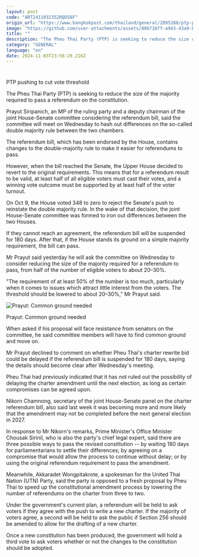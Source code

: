 ```yaml
---
layout: post
code: "ART2411032352RQD58F"
origin_url: "https://www.bangkokpost.com/thailand/general/2895288/ptp-pushing-to-cut-vote-threshold"
image: "https://github.com/user-attachments/assets/886716ff-a943-43a9-b761-98ad2b9b75c6"
title: ""
description: "The Pheu Thai Party (PTP) is seeking to reduce the size of the majority required to pass a referendum on the constitution."
category: "GENERAL"
language: "en"
date: 2024-11-03T23:56:29.216Z
---
```


# 

PTP pushing to cut vote threshold

The Pheu Thai Party (PTP) is seeking to reduce the size of the majority required to pass a referendum on the constitution.

Prayut Siripanich, an MP of the ruling party and a deputy chairman of the joint House-Senate committee considering the referendum bill, said the committee will meet on Wednesday to hash out differences on the so-called double majority rule between the two chambers.

The referendum bill, which has been endorsed by the House, contains changes to the double-majority rule to make it easier for referendums to pass.

However, when the bill reached the Senate, the Upper House decided to revert to the original requirements. This means that for a referendum result to be valid, at least half of all eligible voters must cast their votes, and a winning vote outcome must be supported by at least half of the voter turnout.

On Oct 9, the House voted 348 to zero to reject the Senate's push to reinstate the double majority rule. In the wake of that decision, the joint House-Senate committee was formed to iron out differences between the two Houses.

If they cannot reach an agreement, the referendum bill will be suspended for 180 days. After that, if the House stands its ground on a simple majority requirement, the bill can pass.

Mr Prayut said yesterday he will ask the committee on Wednesday to consider reducing the size of the majority required for a referendum to pass, from half of the number of eligible voters to about 20–30%.

"The requirement of at least 50% of the number is too much, particularly when it comes to issues which attract little interest from the voters. The threshold should be lowered to about 20–30%," Mr Prayut said.

![Prayut: Common ground needed](https://github.com/user-attachments/assets/4e3f34b4-f124-4a54-9045-44b08b0b2571)

Prayut: Common ground needed

When asked if his proposal will face resistance from senators on the committee, he said committee members will have to find common ground and move on.

Mr Prayut declined to comment on whether Pheu Thai's charter rewrite bid could be delayed if the referendum bill is suspended for 180 days, saying the details should become clear after Wednesday's meeting.

Pheu Thai had previously indicated that it has not ruled out the possibility of delaying the charter amendment until the next election, as long as certain compromises can be agreed upon.

Nikorn Chamnong, secretary of the joint House-Senate panel on the charter referendum bill, also said last week it was becoming more and more likely that the amendment may not be completed before the next general election in 2027.

In response to Mr Nikorn's remarks, Prime Minister's Office Minister Chousak Sirinil, who is also the party's chief legal expert, said there are three possible ways to pass the revised constitution -- by waiting 180 days for parliamentarians to settle their differences; by agreeing on a compromise that would allow the process to continue without delay; or by using the original referendum requirement to pass the amendment.

Meanwhile, Akkaradet Wongpitakrote, a spokesman for the United Thai Nation (UTN) Party, said the party is opposed to a fresh proposal by Pheu Thai to speed up the constitutional amendment process by lowering the number of referendums on the charter from three to two.

Under the government's current plan, a referendum will be held to ask voters if they agree with the push to write a new charter. If the majority of voters agree, a second will be held to ask the public if Section 256 should be amended to allow for the drafting of a new charter.

Once a new constitution has been produced, the government will hold a third vote to ask voters whether or not the changes to the constitution should be adopted.